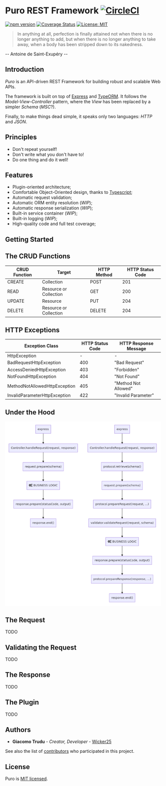 # Puro REST Framework [![CircleCI](https://circleci.com/gh/puro-framework/puro.svg?style=svg)](https://circleci.com/gh/puro-framework/puro)

[![npm version](https://badge.fury.io/js/%40puro%2Fcore.svg)](https://badge.fury.io/js/%40puro%2Fcore)
[![Coverage Status](https://coveralls.io/repos/github/puro-framework/puro/badge.svg?branch=master)](https://coveralls.io/github/puro-framework/puro?branch=master)
[![License: MIT](https://img.shields.io/badge/License-MIT-yellow.svg)](https://opensource.org/licenses/MIT)

> In anything at all, perfection is finally attained not when there is
no longer anything to add, but when there is no longer anything to take
away, when a body has been stripped down to its nakedness.

-- Antoine de Saint-Exupéry --

## Introduction

*Puro* is an API-driven REST Framework for building robust and scalable
Web APIs.

The framework is built on top of [Express](https://expressjs.com/) and
[TypeORM](https://github.com/typeorm/typeorm). It follows the *Model-View-Controller*
pattern, where the *View* has been replaced by a simpler *Schema* (*MSC*?).

Finally, to make things dead simple, it speaks only two languages: *HTTP* and *JSON*.

## Principles

- Don't repeat yourself!
- Don't write what you don't have to!
- Do one thing and do it well!

## Features

- Plugin-oriented architecture;
- Comfortable Object-Oriented design, thanks to [Typescript](https://www.typescriptlang.org/);
- Automatic request validation;
- Automatic ORM entity resolution (*WIP*);
- Automatic response serialization (*WIP*);
- Built-in service container (*WIP*);
- Built-in logging (*WIP*);
- High-quality code and full test coverage;

## Getting Started

## The CRUD Functions

| CRUD Function | Target                 | HTTP Method | HTTP Status Code |
|---------------|------------------------|-------------|------------------|
| CREATE        | Collection             | POST        |              201 |
| READ          | Resource or Collection | GET         |              200 |
| UPDATE        | Resource               | PUT         |              204 |
| DELETE        | Resource or Collection | DELETE      |              204 |

## HTTP Exceptions

| Exception Class               | HTTP Status Code | HTTP Response Message |
|-------------------------------|------------------|-----------------------|
| HttpException                 |                - | -                     |
| BadRequestHttpException       |              400 | "Bad Request"         |
| AccessDeniedHttpException     |              403 | "Forbidden"           |
| NotFoundHttpException         |              404 | "Not Found"           |
| MethodNotAllowedHttpException |              405 | "Method Not Allowed"  |
| InvalidParameterHttpException |              422 | "Invalid Parameter"   |

## Under the Hood

![Request - Life Cycle](doc/life-cycle.png)

## The Request

TODO

## Validating the Request

TODO

## The Response

TODO

## The Plugin

TODO

## Authors

* **Giacomo Trudu** - *Creator, Developer* - [Wicker25](https://github.com/Wicker25)

See also the list of [contributors](https://github.com/Wicker25/puro/contributors)
who participated in this project.

## License

Puro is [MIT licensed](LICENSE).
